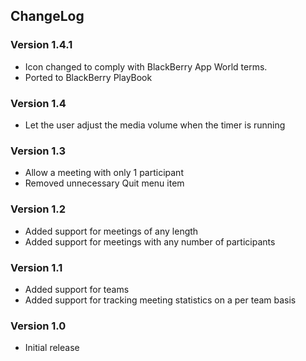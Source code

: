 ## ChangeLog

### Version 1.4.1
- Icon changed to comply with BlackBerry App World terms.
- Ported to BlackBerry PlayBook

### Version 1.4
- Let the user adjust the media volume when the timer is running

### Version 1.3 
- Allow a meeting with only 1 participant
- Removed unnecessary Quit menu item

### Version 1.2 
- Added support for meetings of any length
- Added support for meetings with any number of participants

### Version 1.1 
- Added support for teams
- Added support for tracking meeting statistics on a per team basis

### Version 1.0 
- Initial release

